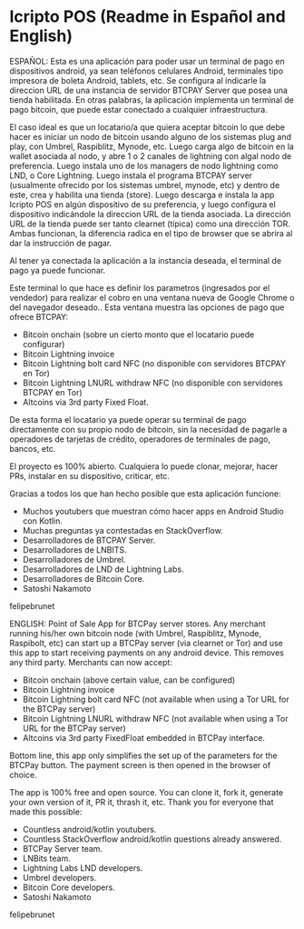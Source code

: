 # Icripto POS (Readme in Español and English)

ESPAÑOL:
Esta es una aplicación para poder usar un terminal de pago en dispositivos android, ya sean teléfonos celulares Android, terminales tipo impresora de boleta Android, tablets, etc.
Se configura al indicarle la direccion URL de una instancia de servidor BTCPAY Server que posea una tienda habilitada.
En otras palabras, la aplicación implementa un terminal de pago bitcoin, que puede estar conectado a cualquier infraestructura.

El caso ideal es que un locatario/a que quiera aceptar bitcoin lo que debe hacer es iniciar un nodo de bitcoin usando alguno de los sistemas plug and play, con Umbrel, Raspiblitz, Mynode, etc.
Luego carga algo de bitcoin en la wallet asociada al nodo, y abre 1 o 2 canales de lightning con algal nodo de preferencia.
Luego instala uno de los managers de nodo lightning como LND, o Core Lightning.
Luego instala el programa BTCPAY server (usualmente ofrecido por los sistemas umbrel, mynode, etc) y dentro de este, crea y habilita una tienda (store).
Luego descarga e instala la app Icripto POS en algún dispositivo de su preferencia, y luego configura el dispositivo indicándole la direccion URL de la tienda asociada.
La dirección URL de la tienda puede ser tanto clearnet (típica) como una dirección TOR. Ambas funcionan, la diferencia radica en el tipo de browser que se abrira al dar la instrucción de pagar.

Al tener ya conectada la aplicación a la instancia deseada, el terminal de pago ya puede funcionar.

Este terminal lo que hace es definir los parametros (ingresados por el vendedor) para realizar el cobro en una ventana nueva de Google Chrome o del navegador deseado..
Esta ventana muestra las opciones de pago que ofrece BTCPAY:
- Bitcoin onchain (sobre un cierto monto que el locatario puede configurar)
- Bitcoin Lightning invoice
- Bitcoin Lightning bolt card NFC (no disponible con servidores BTCPAY en Tor)
- Bitcoin Lightning LNURL withdraw NFC (no disponible con servidores BTCPAY en Tor)
- Altcoins via 3rd party Fixed Float.

De esta forma el locatario ya puede operar su terminal de pago directamente con su propio nodo de bitcoin, sin la necesidad de pagarle a operadores de tarjetas de crédito, operadores de terminales de pago, bancos, etc.

El proyecto es 100% abierto. Cualquiera lo puede clonar, mejorar, hacer PRs, instalar en su dispositivo, criticar, etc.

Gracias a todos los que han hecho posible que esta aplicación funcione:
- Muchos youtubers que muestran cómo hacer apps en Android Studio con Kotlin.
- Muchas preguntas ya contestadas en StackOverflow.
- Desarrolladores de BTCPAY Server.
- Desarrolladores de LNBITS.
- Desarrolladores de Umbrel.
- Desarrolladores de LND de Lightning Labs.
- Desarrolladores de Bitcoin Core.
- Satoshi Nakamoto

felipebrunet



ENGLISH: 
Point of Sale App for BTCPay server stores. 
Any merchant running his/her own bitcoin node (with Umbrel, Raspiblitz, Mynode, Raspibolt, etc) can start up a BTCPay server (via clearnet or Tor) and use this app to start receiving payments on any android device.
This removes any third party. Merchants can now accept:
- Bitcoin onchain (above certain value, can be configured)
- Bitcoin Lightning invoice
- Bitcoin Lightning bolt card NFC (not available when using a Tor URL for the BTCPay server)
- Bitcoin Lightning LNURL withdraw NFC (not available when using a Tor URL for the BTCPay server)
- Altcoins via 3rd party FixedFloat embedded in BTCPay interface.

Bottom line, this app only simplifies the set up of the parameters for the BTCPay button. The payment screen is then opened in the browser of choice.

The app is 100% free and open source. You can clone it, fork it, generate your own version of it, PR it, thrash it, etc. 
Thank you for everyone that made this possible:
- Countless android/kotlin youtubers.
- Countless StackOverflow android/kotlin questions already answered.
- BTCPay Server team.
- LNBits team.
- Lightning Labs LND developers.
- Umbrel developers.
- Bitcoin Core developers.
- Satoshi Nakamoto

felipebrunet


